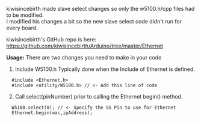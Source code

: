 kiwisincebirth made slave select changes so only the w5100.h/cpp files had to be modified.  
I modified his changes a bit so the new slave select code didn't run for every board.  

kiwisincebirth's GitHub repo is here: https://github.com/kiwisincebirth/Arduino/tree/master/Ethernet  

**Usage:** There are two changes you need to make in your code

1. Include W5100.h Typically done when the Include of Ethernet is defined.

```
  #include <Ethernet.h>
  #include <utility/W5100.h> // <- Add this line of code
```

2. Call select(pinNumber) prior to calling the Ethernet begin() method.

```
  W5100.select(8); // <- Specify the SS Pin to use for Ethernet
  Ethernet.begin(mac,ipAddress); 
```
